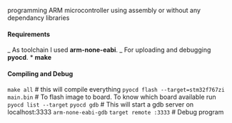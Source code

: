 programming ARM microcontroller using assembly or without any dependancy libraries

#### Requirements

_ As toolchain I used **arm-none-eabi**.
_ For uploading and debugging **pyocd**. \* **make**

#### Compiling and Debug

`make all` # this will compile everything
`pyocd flash --target=stm32f767zi main.bin` # To flash image to board. To know which board available run `pyocd list --target`
`pyocd gdb` # This will start a gdb server on localhost:3333
`arm-none-eabi-gdb`
`target remote :3333` # Debug program
